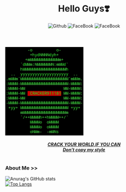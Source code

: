 <div align="center">
<h1> Hello Guys❣️<br></h1>
<img title="Github" src="https://img.shields.io/badge/cracker911181-grey?style=for-the-badge&logo=github"/>
<img title="FaceBook" src="https://img.shields.io/badge/FB-cracker911181-lightgrey?style=for-the-badge&logo=facebook">
<img title="FaceBook" src="https://img.shields.io/badge/TL-MAO VIRUS-lightgrey?style=for-the-badge&logo=telegram">

</div>
<h3><br> </h3>
<img width="250" heigth="250" src="https://github.com/cracker911181/cracker911181/blob/f0f09b803e73fffddf7b82f54299549ee41098bc/20210907_040954.png?raw=true"/>
<br><br>
</div>
<div align="center">
<b><i><a href="https://github.com/cracker911181"/>CRACK YOUR WORLD,IF YOU CAN<br>Don't copy my style</a></i></b>
</div>
<br>

### About Me >>

![Anurag's GitHub stats](https://github-readme-stats.vercel.app/api?username=cracker911181&show_icons=true&theme=radical)
<br>
[![Top Langs](https://github-readme-stats.vercel.app/api/top-langs/?username=cracker911181&layout=compact)](https://github.com/cracker911181)
<br>


